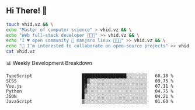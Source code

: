 ## Hi There! 👋

```sh
touch vhid.vz && \
echo "Master of computer science" > vhid.vz && \
echo "Web full-stack developer 🙈🙉🙊" >> vhid.vz && \
echo "I ♥️ open community 🎯 manjaro linux 🎉🐍🥳" >> vhid.vz && \
echo "👯 I’m interested to collaborate on open-source projects" >> vhid.vz && \
cat vhid.vz
```
:bar_chart: Weekly Development Breakdown

<!--START_SECTION:waka-->

```text
TypeScript                   █████████████████░░░░░░░░   68.18 %
SCSS                         ██▒░░░░░░░░░░░░░░░░░░░░░░   09.75 %
Vue.js                       █▓░░░░░░░░░░░░░░░░░░░░░░░   07.11 %
Python                       █▒░░░░░░░░░░░░░░░░░░░░░░░   04.75 %
JSON                         █░░░░░░░░░░░░░░░░░░░░░░░░   04.21 %
JavaScript                   ▒░░░░░░░░░░░░░░░░░░░░░░░░   01.60 %
```

<!--END_SECTION:waka-->
